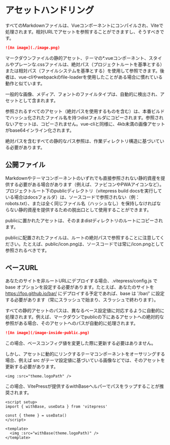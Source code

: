 # アセットハンドリング

すべてのMarkdownファイルは、Vueコンポーネントにコンパイルされ、Viteで処理されます。相対URLでアセットを参照することができますし、そうすべきです。

```md
![An image](./image.png)
```

マークダウンファイルの静的アセット、テーマの*.vueコンポーネント、スタイルやプレーンな.cssファイルは、絶対パス（プロジェクトルートを基準とする）または相対パス（ファイルシステムを基準とする）を使用して参照できます。後者は、vue-cliやwebpackのfile-loaderを使用したことがある場合に慣れている動作と似ています。

一般的な画像、メディア、フォントのファイルタイプは、自動的に検出され、アセットとして含まれます。

参照されるすべてのアセット（絶対パスを使用するものを含む）は、本番ビルドでハッシュ化されたファイル名を持つdistフォルダにコピーされます。参照されないアセットは、コピーされません。vue-cliと同様に、4kb未満の画像アセットがbase64インライン化されます。

絶対パスを含むすべての静的なパス参照は、作業ディレクトリ構造に基づいている必要があります。

## 公開ファイル

Markdownやテーマコンポーネントのいずれでも直接参照されない静的資産を提供する必要がある場合があります（例えば、ファビコンやPWAアイコンなど）。プロジェクトルート下のpublicディレクトリ（vitepress build docsを実行している場合はdocsフォルダ）は、ソースコードで参照されない（例：robots.txt）、または全く同じファイル名（ハッシュなし）を保持しなければならない静的資産を提供するための脱出口として使用することができます。

publicに置かれたアセットは、そのままdistディレクトリのルートにコピーされます。

publicに配置されたファイルは、ルートの絶対パスで参照することに注意してください。たとえば、public/icon.pngは、ソースコードでは常に/icon.pngとして参照されるべきです。

## ベースURL

あなたのサイトを非ルートURLにデプロイする場合、.vitepress/config.js で base オプションを設定する必要があります。たとえば、あなたのサイトを https://foo.github.io/bar/ にデプロイする予定であれば、base は '/bar/' に設定する必要があります（常にスラッシュで始まり、スラッシュで終わります）。

すべての静的アセットのパスは、異なるベース設定値に対応するように自動的に処理されます。例えば、マークダウンでpublicの下にあるアセットへの絶対的な参照がある場合、そのアセットへのパスが自動的に処理されます。

```md
![An image](/image-inside-public.png)
```

この場合、ベースコンフィグ値を変更した際に更新する必要はありません。

しかし、アセットに動的にリンクするテーマコンポーネントをオーサリングする場合、例えば src がテーマ設定値に基づいている画像などでは、そのアセットを更新する必要があります。

```vue
<img :src="theme.logoPath" />
```

この場合、VitePressが提供するwithBaseヘルパーでパスをラップすることが推奨されます。

```vue
<script setup>
import { withBase, useData } from 'vitepress'

const { theme } = useData()
</script>

<template>
  <img :src="withBase(theme.logoPath)" />
</template>
```